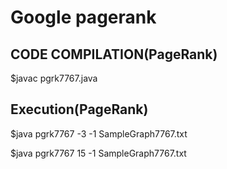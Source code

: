 # Google pagerank #
## CODE COMPILATION(PageRank)

$javac pgrk7767.java

## Execution(PageRank)

$java pgrk7767 -3  -1 SampleGraph7767.txt

$java pgrk7767 15  -1 SampleGraph7767.txt
